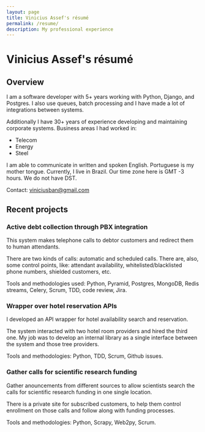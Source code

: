 ```yaml
---
layout: page
title: Vinicius Assef's résumé
permalink: /resume/
description: My professional experience
---
```


# Vinicius Assef's résumé

## Overview

I am a software developer with 5+ years working with Python, Django, and Postgres. I also use queues, batch processing and I have made a lot of integrations between systems.

Additionally I have 30+ years of experience developing and maintaining corporate systems. Business areas I had worked in:

- Telecom
- Energy
- Steel

I am able to communicate in written and spoken English. Portuguese is my mother tongue. Currently, I live in Brazil. Our time zone here is GMT -3 hours. We do not have DST.

Contact: viniciusban@gmail.com


## Recent projects

### Active debt collection through PBX integration ##

This system makes telephone calls to debtor customers and redirect them to human attendants.

There are two kinds of calls: automatic and scheduled calls. There are, also, some control points, like: attendant availability, whitelisted/blacklisted phone numbers, shielded customers, etc.

Tools and methodologies used: Python, Pyramid, Postgres, MongoDB, Redis streams, Celery, Scrum, TDD, code review, Jira.


### Wrapper over hotel reservation APIs

I developed an API wrapper for hotel availability search and reservation.

The system interacted with two hotel room providers and hired the third one. My job was to develop an internal library as a single interface between the system and those tree providers.

Tools and methodologies: Python, TDD, Scrum, Github issues.


### Gather calls for scientific research funding

Gather anouncements from different sources to allow scientists search the calls for scientific research funding in one single location.

There is a private site for subscribed customers, to help them control enrollment on those calls and follow along with funding processes.

Tools and methodologies: Python, Scrapy, Web2py, Scrum.

<!--

## Authorization workflow for vacation request

SIGRH


## Record and upload videos to Youtube

X4

---

I live in Brazil, and I was born here. Portuguese is my mother tongue.

Contacts:

  - Email: [viniciusban@gmail.com](mailto:viniciusban@gmail.com)
  - Telegram: <http://t.me/viniciusban>

Internet presence:

  - Twitter: <http://twitter.com/viniciusban>
  - Github: <http://github.com/viniciusban>
  - My technical blog: <http://awesomemess.com>
  - My personal website: <http://viniciusban.com>


# Technical Profile

I have a technology degree in System Analysis and Development.

Teams can take advantage of my ability to interact with clients to understand their needs and map them to system requirements. I am also capable of designing, documenting, implementing, and delivering software to production.

For the last 8 years I have been working mostly in the Python ecosystem and therefore I am used to several tools, like:

  - Web Frameworks: Django, Pyramid, and Web2py;
  - Databases and datastores: PostgreSQL, MySQL, MongoDB, and Redis;
  - ORM: SQLAlchemy;
  - Task queue: Celery.

Besides Python, I also feel comfortable working with:

  - Shell script and the Linux command line;
  - Javascript.

I think disciplines and methodologies are core to software development, this is why I use some I consider important, such as:

  - Automated tests (first or after, but mostly TDD);
  - SOLID principles.

Since we must not stop learning, some prospective technologies and methods come to notice for me, like: Go language, going deeper into REST API, Behaviour Driven Development (BDD), Docker, AWS cloud.

I can also communicate in a few languages, in order of competence:

- Portuguese (my native language)
- English (reading, writing, and intermediate conversation)
- Spanish (reading, beginner writing)


# Skills I have but aren't applicable in my current job

- SQLAlchemy
- Flask
- Pyramid
- Web2py
- PHP
- MySQL
- Docker (novice)
- Elasticsearch


---


# Professional experience

## since 2014 (current): Oswaldo Cruz Foundation (contractor) - Rio de Janeiro (Brazil)

The Oswaldo Cruz Foundation (Fiocruz) is a government agency, focused on scientific research and divulgation, produces medicines and established public health policies in Brazil.

Migrating a software for institutional repositories management to its newer version and customizing it to achieve Fiocruz's goals. Technologies: Java, HTML, CSS, Javascript, shell script.

Developing an internal system to the HR area, to automate internal processes, route documents according to dynamic user rules and forward workflow activities reading and parsing email messages. Technologies and methods: Python, Django, PostgreSQL, shell script, automated tests.

Developing a system to gather scientific papers from external sources and send them to the institutional repository. Technologies: Python, Web2py, SQLite, web scrapping.

Leading team with 4 developers, teaching and supporting them in Python, Django, TDD, incremental architecture and agile methods.

Driving user interactions and identifying requirements, specifying systems and developing application architecture along with the infrastructure team (we aren't DevOps here).


## 2013 until 2014: LabSynapse - Rio de Janeiro (Brazil)

Startup for scientific sector.

Developing a system to gather public announcements in Brazilian and international sources and show them in a specific search platform, serving researchers looking for scientific funding. Technologies and methods: Python, Web2py, PostgreSQL, web scrapping, shell script.

Leading meetings to define the product and organizing sprints.


## 2011 until 2013: X4 Agency - Rio de Janeiro (Brazil)

Startup for the entertainment sector.

Developing a multimedia kiosk that interacts with QR code, store videos, upload them to a Youtube channel and tweet when finished. Technologies: Python, Web2py, shell script, SQLite, Youtube API, Twitter API.

Leading a team with 3 developers, establishing standards and working methods, introducing agile methods, gathering requirements and defining system architecture.


## 2010: Mutagem - Vitória (Brazil)

An internet company that develops portals and services.

Developing a backend system and API to search yellow pages. Technologies: PHP, Sphinx Search.

Developing a site to allow soccer team supporters to interact using Twitter. Technologies:  PHP, MySQL, Twitter API.

Introducing agile methods, leading a team with 3 developers, gathering requirements and defining system architecture.


## 2009: Sea Tecnologia - Brasília (Brazil)

Agile evangelist company in Brazil.

Developing a system to collect information from vehicles to manage fleet maintenance and send alarms in case of the problem reported by the driver. Technologies: Python, Django, Javascript, Google Maps API.

Developing a system for vehicle virtual fence, i.e., establishing positional limits and sending alerts to the back office staff. Technologies: Python, Django, Javascript, Google Maps API.

Establishing criteria for competition, selection and certification of embedded hardware vendors.


## 1998 until 2008: Several businesses - Vitória, Belo Horizonte, Brasília, São Paulo (Brazil)

State-owned and private companies in the Telecom, Energy and Steel Industries.

Participating in the data sanitizing and data migration phases from mainframe to SAP in the Energy industry. Technologies: Natural, Adabas.

Developing a system to register interruptions and consolidate indexes for power continuity in the Energy industry. Technologies: Natural, Adabas.

Participating in the development of systems for billing and receipt of payments in the Telecom industry (retail market). Technologies: Cobol, Natural, Adabas.

Developing a system to register and analyze phone call complaints (retail market) in the Telecom industry. Technologies: Natural, Adabas.

Participating in the development of a system to manage traceability and maintainability of equipments in stock, in Steel industry. Technologies: Natural, Adabas, Powerbuilder, Sybase, shell script.

Developing a system for billing of corporate customers, receiving, processing and sending data files to all Telecom companies involved in this consortium. Technologies: Cobol, Natural, Adabas.

Developing a system to manage treasury in a Telecom company. Technologies: Natural, Adabas.

Developing a system to issue phone bills (corporate and retail customers). Technologies: Natural, Adabas, Cobol.


## Personal and/or volunteer projects

Translator for InfoQ Brasil portal.

Translator of 2 books about agile methodologies:

- Scrum and XP from the trenches
- Kanban & Scrum, making the most of both

Speaker and instructor in community events: National and local Python conferences.

Open-source contributions:

- Web2py
- ZURB Foundation for Sites

Github repos: <http://github.com/viniciusban>

A text-mode interface editor, written in C, generating source code in Pascal and C.

-->
